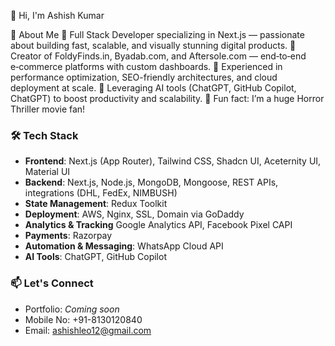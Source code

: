 👋 Hi, I'm Ashish Kumar

💫 About Me
🔧 Full Stack Developer specializing in Next.js — passionate about building fast, scalable, and visually stunning digital products.
💼 Creator of FoldyFinds.in, Byadab.com, and Aftersole.com — end‑to‑end e‑commerce platforms with custom dashboards.
🚀 Experienced in performance optimization, SEO-friendly architectures, and cloud deployment at scale.
🤖 Leveraging AI tools (ChatGPT, GitHub Copilot, ChatGPT) to boost productivity and scalability.
👀 Fun fact: I’m a huge Horror Thriller movie fan!

### 🛠️ Tech Stack
- **Frontend**: Next.js (App Router), Tailwind CSS, Shadcn UI, Aceternity UI, Material UI
- **Backend**: Next.js, Node.js, MongoDB, Mongoose, REST APIs, integrations (DHL, FedEx, NIMBUSH) 
- **State Management**: Redux Toolkit  
- **Deployment**: AWS, Nginx, SSL, Domain via GoDaddy
- **Analytics & Tracking** Google Analytics API, Facebook Pixel CAPI
- **Payments**: Razorpay
- **Automation & Messaging**: WhatsApp Cloud API
- **AI Tools**: ChatGPT, GitHub Copilot  

### 📫 Let's Connect
- Portfolio: *Coming soon*
- Mobile No: +91-8130120840
- Email: ashishleo12@gmail.com
